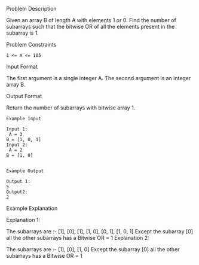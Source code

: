 Problem Description

Given an array B of length A with elements 1 or 0. Find the number of subarrays such that the bitwise OR of all the elements present in the subarray is 1.


Problem Constraints
    
    1 <= A <= 105


Input Format

The first argument is a single integer A.
The second argument is an integer array B.


Output Format

Return the number of subarrays with bitwise array 1.


    Example Input
    
    Input 1:
     A = 3
    B = [1, 0, 1]
    Input 2:
     A = 2
    B = [1, 0]
    
    
    Example Output
    
    Output 1:
    5
    Output2:
    2


Example Explanation

Explanation 1:

The subarrays are :- [1], [0], [1], [1, 0], [0, 1], [1, 0, 1]
Except the subarray [0] all the other subarrays has a Bitwise OR = 1
Explanation 2:

The subarrays are :- [1], [0], [1, 0]
Except the subarray [0] all the other subarrays has a Bitwise OR = 1